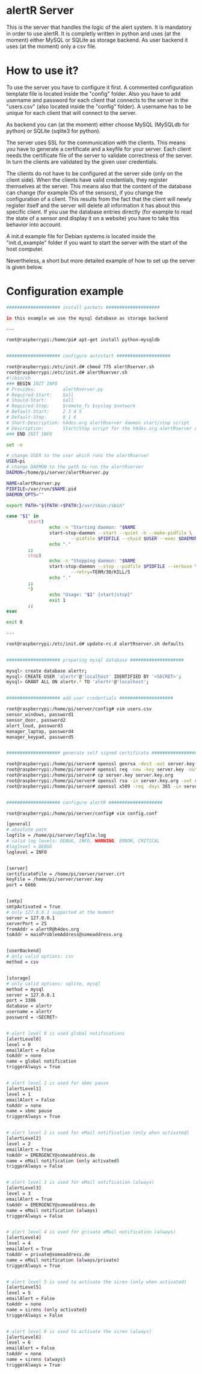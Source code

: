 alertR Server
======

This is the server that handles the logic of the alert system. It is mandatory in order to use alertR. It is completly written in python and uses (at the moment) either MySQL or SQLite as storage backend. As user backend it uses (at the moment) only a csv file.


How to use it?
======

To use the server you have to configure it first. A commented configuration template file is located inside the "config" folder. Also you have to add username and password for each client that connects to the server in the "users.csv" (also located inside the "config" folder). A username has to be unique for each client that will connect to the server.

As backend you can (at the moment) either choose MySQL (MySQLdb for python) or SQLite (sqlite3 for python).

The server uses SSL for the communication with the clients. This means you have to generate a certificate and a keyfile for your server. Each client needs the certificate file of the server to validate correctness of the server. In turn the clients are validated by the given user credentials.

The clients do not have to be configured at the server side (only on the client side). When the clients have valid credentials, they register themselves at the server. This means also that the content of the database can change (for example IDs of the sensors), if you change the configuration of a client. This results from the fact that the client will newly register itself and the server will delete all information it has about this specific client. If you use the database entries directly (for example to read the state of a sensor and display it on a website) you have to take this behavior into account.

A init.d example file for Debian systems is located inside the "init.d_example" folder if you want to start the server with the start of the host computer.

Nevertheless, a short but more detailed example of how to set up the server is given below.


Configuration example
======

```bash
#################### install packets ####################

in this example we use the mysql database as storage backend

---

root@raspberrypi:/home/pi# apt-get install python-mysqldb


#################### configure autostart ####################

root@raspberrypi:/etc/init.d# chmod 775 alertRserver.sh
root@raspberrypi:/etc/init.d# alertRserver.sh
#!/bin/sh
### BEGIN INIT INFO
# Provides:          alertRserver.py
# Required-Start:    $all
# Should-Start:      $all
# Required-Stop:     $remote_fs $syslog $network
# Default-Start:     2 3 4 5
# Default-Stop:      0 1 6
# Short-Description: h4des.org alertRserver daemon start/stop script
# Description:       Start/Stop script for the h4des.org alertRserver daemon
### END INIT INFO

set -e

# change USER to the user which runs the alertRserver
USER=pi
# change DAEMON to the path to run the alertRserver
DAEMON=/home/pi/server/alertRserver.py

NAME=alertRserver.py
PIDFILE=/var/run/$NAME.pid
DAEMON_OPTS=""

export PATH="${PATH:+$PATH:}/usr/sbin:/sbin"

case "$1" in
        start)
                echo -n "Starting daemon: "$NAME
                start-stop-daemon --start --quiet -b --make-pidfile \
                        --pidfile $PIDFILE --chuid $USER --exec $DAEMON -- $DAEMON_OPTS
                echo "."
        ;;
        stop)
                echo -n "Stopping daemon: "$NAME
                start-stop-daemon --stop --pidfile $PIDFILE --verbose \
                        --retry=TERM/30/KILL/5
                echo "."
        ;;
        *)
                echo "Usage: "$1" {start|stop}"
                exit 1
        ;;
esac

exit 0

---

root@raspberrypi:/etc/init.d# update-rc.d alertRserver.sh defaults


#################### preparing mysql database ####################

mysql> create database alertr;
mysql> CREATE USER 'alertr'@'localhost' IDENTIFIED BY '<SECRET>';
mysql> GRANT ALL ON alertr.* TO 'alertr'@'localhost';


#################### add user credentials ####################

root@raspberrypi:/home/pi/server/config# vim users.csv
sensor_windows, password1
sensor_door, password2
alert_loud, password3
manager_laptop, password4
manager_keypad, password5


#################### generate self signed certificate ####################

root@raspberrypi:/home/pi/server# openssl genrsa -des3 -out server.key 4096
root@raspberrypi:/home/pi/server# openssl req -new -key server.key -out server.csr
root@raspberrypi:/home/pi/server# cp server.key server.key.org
root@raspberrypi:/home/pi/server# openssl rsa -in server.key.org -out server.key
root@raspberrypi:/home/pi/server# openssl x509 -req -days 365 -in server.csr -signkey server.key -out server.crt


#################### configure alertR ####################

root@raspberrypi:/home/pi/server/config# vim config.conf

[general]
# absolute path
logfile = /home/pi/server/logfile.log
# valid log levels: DEBUG, INFO, WARNING, ERROR, CRITICAL
#loglevel = DEBUG
loglevel = INFO


[server]
certificateFile = /home/pi/server/server.crt
keyFile = /home/pi/server/server.key
port = 6666


[smtp]
smtpActivated = True
# only 127.0.0.1 supported at the moment
server = 127.0.0.1
serverPort = 25
fromAddr = alertR@h4des.org
toAddr = mainProblemAddress@someaddress.org


[userBackend]
# only valid options: csv
method = csv


[storage]
# only valid options: sqlite, mysql
method = mysql
server = 127.0.0.1
port = 3306
database = alertr
username = alertr
password = <SECRET>


# alert level 0 is used global notifications
[alertLevel0]
level = 0
emailAlert = False
toAddr = none
name = global notification
triggerAlways = True


# alert level 1 is used for xbmc pause
[alertLevel1]
level = 1
emailAlert = False
toAddr = none
name = xbmc pause
triggerAlways = True


# alert level 2 is used for eMail notification (only when activated)
[alertLevel2]
level = 2
emailAlert = True
toAddr = EMERGENCY@someaddress.de
name = eMail notification (only activated)
triggerAlways = False


# alert level 3 is used for eMail notification (always)
[alertLevel3]
level = 3
emailAlert = True
toAddr = EMERGENCY@someaddress.de
name = eMail notification (always)
triggerAlways = False


# alert level 4 is used for private eMail notification (always)
[alertLevel4]
level = 4
emailAlert = True
toAddr = private@someaddress.de
name = eMail notification (always/private)
triggerAlways = True


# alert level 5 is used to activate the siren (only when activated)
[alertLevel5]
level = 5
emailAlert = False
toAddr = none
name = sirens (only activated)
triggerAlways = False


# alert level 6 is used to activate the siren (always)
[alertLevel6]
level = 6
emailAlert = False
toAddr = none
name = sirens (always)
triggerAlways = True
```